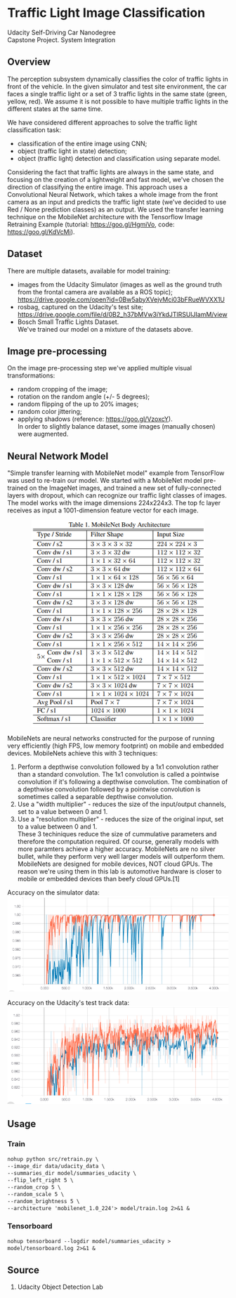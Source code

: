 # Traffic Light Image Classification  
Udacity Self-Driving Car Nanodegree  
Capstone Project. System Integration  


## Overview  
The perception subsystem dynamically classifies the color of traffic lights in front of the vehicle. In the given simulator and test site environment, the car faces a single traffic light or a set of 3 traffic lights in the same state (green, yellow, red). We assume it is not possible to have multiple traffic lights in the different states at the same time.

We have considered different approaches to solve the traffic light classification task:

*  classification of the entire image using CNN;
*  object (traffic light in state) detection;
*  object (traffic light) detection and classification using separate model.  

Considering the fact that traffic lights are always in the same state, and focusing on the creation of a lightweight and fast model, we've chosen the direction of classifying the entire image. This approach uses a Convolutional Neural Network, which takes a whole image from the front camera as an input and predicts the traffic light state (we've decided to use Red / None prediction classes) as an output. We used the transfer learning technique on the MobileNet architecture with the Tensorflow Image Retraining Example (tutorial: https://goo.gl/HgmiVo, code: https://goo.gl/KdVcMi).

## Dataset  
There are multiple datasets, available for model training:  
*  images from the Udacity Simulator (images as well as the ground truth from the frontal camera are available as a ROS topic);  
https://drive.google.com/open?id=0Bw5abyXVejvMci03bFRueWVXX1U
*  rosbag, captured on the Udacity's test site;  
https://drive.google.com/file/d/0B2_h37bMVw3iYkdJTlRSUlJIamM/view  
*  Bosch Small Traffic Lights Dataset.  
We've trained our model on a mixture of the datasets above.  

## Image pre-processing
On the image pre-processing step we've applied multiple visual transformations:  
*  random cropping of the image;  
*  rotation on the random angle (+/- 5 degrees);  
*  random flipping of the up to 20% images;  
*  random color jittering;  
*  applying shadows (reference: https://goo.gl/VzoxcY).  
In order to slightly balance dataset, some images (manually chosen) were augmented.  
  
## Neural Network Model
"Simple transfer learning with MobileNet model" example from TensorFlow was used to re-train our model.
We started with a MobileNet model pre-trained on the ImageNet images, and trained a new set of fully-connected layers with dropout, which can recognize our traffic light classes of images. The model works with the image dimensions 224x224x3. The top fc layer receives as input a 1001-dimension feature vector for each image.   

<p align="center">
  <img src ="model/mobilenets.png"/>
</p>
    
MobileNets are neural networks constructed for the purpose of running very efficiently (high FPS, low memory footprint) on mobile and embedded devices. MobileNets achieve this with 3 techniques:
1.  Perform a depthwise convolution followed by a 1x1 convolution rather than a standard convolution. The 1x1 convolution is called a pointwise convolution if it's following a depthwise convolution. The combination of a depthwise convolution followed by a pointwise convolution is sometimes called a separable depthwise convolution.  
2.  Use a "width multiplier" - reduces the size of the input/output channels, set to a value between 0 and 1.  
3.  Use a "resolution multiplier" - reduces the size of the original input, set to a value between 0 and 1.  
These 3 techiniques reduce the size of cummulative parameters and therefore the computation required. Of course, generally models with more paramters achieve a higher accuracy. MobileNets are no silver bullet, while they perform very well larger models will outperform them. MobileNets are designed for mobile devices, NOT cloud GPUs. The reason we're using them in this lab is automotive hardware is closer to mobile or embedded devices than beefy cloud GPUs.[1]

Accuracy on the simulator data: 
![](model/sim_accuracy.png)
  
Accuracy on the Udacity's test track data: 
![](model/udacity_accuracy.png)

## Usage
### Train 

```
nohup python src/retrain.py \
--image_dir data/udacity_data \
--summaries_dir model/summaries_udacity \
--flip_left_right 5 \
--random_crop 5 \
--random_scale 5 \
--random_brightness 5 \
--architecture 'mobilenet_1.0_224'> model/train.log 2>&1 &
```

### Tensorboard

```
nohup tensorboard --logdir model/summaries_udacity > model/tensorboard.log 2>&1 &
```

## Source
1. Udacity Object Detection Lab
